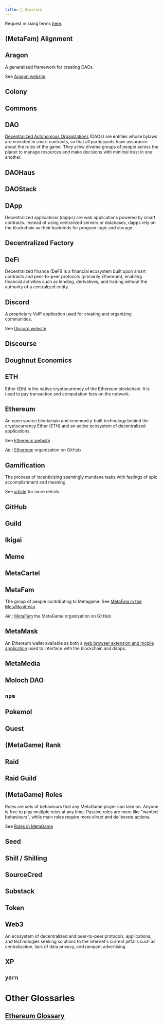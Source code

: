 ```yaml
---
title: 📖 Glossary
---
```


<!--
  Adding an entry:
    1. Thou shall provide facts, not opinions.
    2. Thou shalt link what is linkable.
    3. Thou shalt leave a TODO mark for others where work is needed.
    4. Thou shall sing the alphabet song out loud.
-->

<!-- Inspirational quote shared vocabularies goes here. Got one? -->

Request missing terms [here](https://forum.metagame.wtf/t/wiki-glossary/346).

<!---------------- ⭐️  A  ⭐️ ---------------->

## (MetaFam) Alignment

<!-- TODO -->

## Aragon

A generalized framework for creating DAOs.

See [Aragon website](https://aragon.org/)

<!---------------- ⭐️  B  ⭐️ ---------------->

<!---------------- ⭐️  C  ⭐️ ---------------->

## Colony

<!-- TODO -->

## Commons

<!-- TODO -->

<!---------------- ⭐️  D  ⭐️ ---------------->

## DAO

[Decentralized Autonomous Organizations](https://wikipedia.org/wiki/Decentralized_autonomous_organization) (DAOs) are entities whose bylaws are encoded in smart contracts, so that all participants have assurance about the rules of the game. They allow diverse groups of people across the planet to manage resources and make decisions with minimal trust in one another.

## DAOHaus

<!-- TODO -->

## DAOStack

<!-- TODO -->

## DApp

Decentralized applications (dapps) are web applications powered by smart contracts. Instead of using centralized servers or databases, dapps rely on the blockchain as their backends for program logic and storage.

## Decentralized Factory

<!-- TODO -->

## DeFi

Decentralized finance (DeFi) is a financial ecosystem built upon smart contracts and peer-to-peer protocols (primarily Ethereum), enabling financial activities such as lending, derivatives, and trading without the authority of a centralized entity.

## Discord

A proprietary VoIP application used for creating and organizing communities.

See [Discord website](https://discord.com)

## Discourse

<!-- TODO -->

## Doughnut Economics

<!-- TODO -->

<!---------------- ⭐️  E  ⭐️ ---------------->

## ETH

Ether (Eth) is the native cryptocurrency of the Ethereum blockchain. It is used to pay transaction and computation fees on the network.

## Ethereum

An open source blockchain and community-built technology behind the cryptocurrency Ether (ETH) and an active ecosystem of decentralized applications.

See [Ethereum website](https://ethereum.org/)

*Alt.*: [Ethereum](https://github.com/ethereum) organization on GitHub

<!---------------- ⭐️  F  ⭐️ ---------------->

<!---------------- ⭐️  G  ⭐️ ---------------->

## Gamification

The process of incentivizing seemingly mundane tasks with feelings of epic accomplishment and meaning.

See [article](https://metagame.substack.com/p/metagame-octalysis-framework-3) for more details.

## GitHub

<!-- TODO -->

## Guild

<!-- TODO -->

<!---------------- ⭐️  H  ⭐️ ---------------->

<!---------------- ⭐️  I  ⭐️ ---------------->

## Ikigai

<!-- TODO -->

<!---------------- ⭐️  J  ⭐️ ---------------->

<!---------------- ⭐️  K  ⭐️ ---------------->

<!---------------- ⭐️  L  ⭐️ ---------------->

<!---------------- ⭐️  M  ⭐️ ---------------->

## Meme

<!-- TODO -->

## MetaCartel

<!-- TODO [MetaCartel](https://www.metacartel.org/) -->

## MetaFam

The group of people contributing to Metagame. See [MetaFam in the MetaManifesto](/docs/manifesto/metafam-way#metafam).

*Alt.*: [MetaFam](https://github.com/MetaFam) the MetaGame organization on GitHub

## MetaMask

An Ethereum wallet available as both a [web browser extension and mobile application](https://metamask.io/download.html) used to interface with the blockchain and dapps.

## MetaMedia

<!-- TODO [Youtube/MetaMedia](https://www.youtube.com/channel/UC6gdZ6Q7Fwfvn-Uu4QKDyhg) -->

## Moloch DAO

<!-- TODO -->

<!---------------- ⭐️  N  ⭐️ ---------------->

## `npm`

<!-- TODO -->

<!---------------- ⭐️  O  ⭐️ ---------------->

<!---------------- ⭐️  P  ⭐️ ---------------->

## Pokemol

<!-- TODO -->

<!---------------- ⭐️  Q  ⭐️ ---------------->

## Quest

<!-- TODO -->

<!---------------- ⭐️  R  ⭐️ ---------------->

## (MetaGame) Rank

<!-- TODO -->

## Raid

<!-- TODO -->

## Raid Guild

<!-- TODO -->

## (MetaGame) Roles

Roles are sets of behaviours that any MetaGame player can take on. Anyone is free to play multiple roles at any time. Passive roles are more like "wanted behaviours", while main roles require more direct and deliberate actions.

See [Roles in MetaGame](/docs/handbook/roles-in-metagame)

<!---------------- ⭐️  S  ⭐️ ---------------->

## Seed

<!-- TODO -->

## Shill / Shilling

<!-- TODO -->

## SourceCred

<!-- TODO -->

## Substack

<!-- TODO -->

<!---------------- ⭐️  T  ⭐️ ---------------->

## Token

<!-- TODO -->

<!---------------- ⭐️  U  ⭐️ ---------------->

<!---------------- ⭐️  V  ⭐️ ---------------->

<!---------------- ⭐️  W  ⭐️ ---------------->

## Web3

An ecosystem of decentralized and peer-to-peer protocols, applications, and technologies seeking solutions to the internet's current pitfalls such as centralization, lack of data privacy, and rampant advertising.

<!---------------- ⭐️  X  ⭐️ ---------------->

## XP

<!-- TODO -->

<!---------------- ⭐️  Y  ⭐️ ---------------->

## `yarn`

<!-- TODO: yarn -->

<!---------------- ⭐️  Z  ⭐️ ---------------->

<!---------------- ⭐️[0-9]⭐️ ---------------->

<!---------------- ⭐️ ... ⭐️ ---------------->

# Other Glossaries

## [Ethereum Glossary](https://eth.wiki/en/faqs/glossary)
